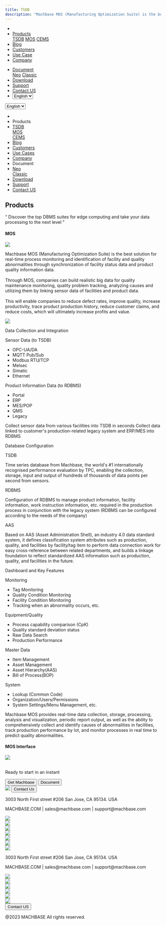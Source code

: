 ```yaml
---
title: TSDB
description: "Machbase MOS (Manufacturing Optimization Suite) is the best solution for real-time process monitoring and identification of facility and quality abnormalities through synchronization of facility status data and product quality information data."
---
```


<head>
  <link rel="stylesheet" type="text/css" href="../css/common.css" />
  <link rel="stylesheet" type="text/css" href="../css/style.css" />
</head>
<body>
  <nav>
    <div class="homepage-menu-wrap">
      <div class="menu-left">
        <ul class="menu-left-ul">
          <li class="menu-logo">
            <a href="/home"><img src="../img/logo_machbase.png" alt="" /></a>
          </li>
          <li class="menu-a products-menu-wrap" id="productsMenuWrap">
            <div>
              <a
                class="menu_active_border"
                id="menuActiveBorder"
                href="/home/tsdb"
                >Products</a
              >
              <div class="dropdown" id="dropdown">
                <a class="dropdown-link" href="/home/tsdb">TSDB</a>
                <a class="dropdown-link" href="/home/mos">MOS</a>
                <a
                  class="dropdown-link"
                  href="https://www.cems.ai/home-eng/"
                  target="_blank"
                  >CEMS</a
                >
              </div>
            </div>
          </li>
          <li class="menu-a"><a href="/home/blog">Blog</a></li>
          <li class="menu-a"><a href="/home/customers">Customers</a></li>
          <li class="menu-a"><a href="/home/usecase">Use Case</a></li>
          <li class="menu-a"><a href="/home/company">Company</a></li>
        </ul>
      </div>
      <div class="menu-right">
        <ul class="menu-right-ul">
          <li class="menu-a docs-menu-wrap" id="docsMenuWrap">
            <a href=""
              ><div>
                <a class="menu_active_border" id="menuActiveBorder" href=""
                  >Document</a
                >
                <div class="dropdown-docs" id="dropdownDocs">
                  <a class="dropdown-link" href="/neo">Neo</a>
                  <a class="dropdown-link" href="/dbms">Classic</a>
                </div>
              </div></a
            >
          </li>
          <li class="menu-a"><a href="/home/download">Download</a></li>
          <li class="menu-a">
            <a href="https://support.machbase.com/hc/en-us">Support</a>
          </li>
          <li class="menu-a"><a href="/home/contactus">Contact US</a></li>
          <li class="menu-a">
            <select id="languageSelector" onchange="changeLanguage()">
              <option value="en">English</option>
              <option value="kr">한국어</option>
            </select>
          </li>
        </ul>
      </div>
    </div>
  </nav>
  <nav class="tablet-menu-wrap">
    <a href="/kr/home"><img src="../img/logo_machbase.png" alt="" /></a>
    <div class="hamberger-right">
      <select id="languageSelector2" onchange="changeLanguage2()">
        <option value="en">English</option>
        <option value="kr">한국어</option>
      </select>
      <div class="tablet-menu-icon">
        <div class="tablet-bar"></div>
        <div class="tablet-bar"></div>
        <div class="tablet-bar"></div>
      </div>
    </div>
    <div class="tablet-menu">
      <ul>
        <div class="tablet-menu-title">
          <a class="tablet-logo" href="/home"
            ><img src="../img/logo_machbase.png" alt=""
          /></a>
        </div>
        <li></li>
        <li class="products-toggle">Products</li>
        <li>
          <div class="products-content">
            <div class="products-sub"><a href="/home/tsdb">TSDB</a></div>
            <div class="products-num"><a href="/home/mos">MOS</a></div>
            <div class="products-cems">
              <a href="https://www.cems.ai/home-eng/" target="_blank">CEMS</a>
            </div>
          </div>
        </li>
        <li><a href="/home/blog">Blog</a></li>
        <li><a href="/home/customers">Customers</a></li>
        <li><a href="/home/usecase">Use Cases</a></li>
        <li><a href="/home/company">Company</a></li>
        <li class="docs-toggle">Document</li>
        <li>
          <div class="docs-content">
            <div class="docs-sub"><a href="/neo" target="_blank">Neo</a></div>
            <div class="docs-num">
              <a href="/dbms" target="_blank">Classic</a>
            </div>
          </div>
        </li>
        <li><a href="/home/download">Download</a></li>
        <li><a href="https://support.machbase.com/hc/en-us">Support</a></li>
        <li><a href="/home/download">Contact US</a></li>
      </ul>
    </div>
  </nav>
  <section class="product_sction0 section0">
    <div>
      <h2 class="sub_page_title">Products</h2>
      <p class="sub_page_titletext">
        “ Discover the top DBMS suites for edge computing and take your data
        processing to the next level ”
      </p>
    </div>
  </section>
  <section class="section2 main_section2">
    <div>
      <h4 class="sub_title company-margin-top">MOS</h4>
      <div class="bar"><img src="../img/bar.png" /></div>
    </div>
    <div class="product-sub-titlebox">
      <div>
        <p class="product-sub-title-text">
          Machbase MOS (Manufacturing Optimization Suite) is the best solution
          for real-time process monitoring and identification of facility and
          quality abnormalities through synchronization of facility status data
          and product quality information data.
          <br /><br />
          Through MOS, companies can build realistic big data for quality
          maintenance monitoring, quality problem tracking, analyzing causes and
          utilizing them by linking sensor data of facilities and product data.
          <br /><br />
          This will enable companies to reduce defect rates, improve quality,
          increase productivity, trace product production history, reduce
          customer claims, and reduce costs, which will ultimately increase
          profits and value.
        </p>
      </div>
    </div>
  </section>
  <section class="neo_scroll_map_wrap">
    <div class="neo_scroll_map">
      <div ref="scrollLeft" class="mos_scroll_left">
        <div class="neo_scroll"><img src="../img/mos.png" /></div>
      </div>
      <div class="neo_scroll_right">
        <div class="neo_scorll_box_wrap">
          <div class="data_sub_wrap">
            <div class="classic_sub">
              <div class="scroll-title-wrap">
                <p>Data Collection and Integration</p>
              </div>
              <div class="scroll-sub-title-wrap">
                <p class="scroll-sub-title">Sensor Data (to TSDB)</p>
                <ul class="tech-margin-bottom">
                  <li>OPC-UA/DA</li>
                  <li>MQTT Pub/Sub</li>
                  <li>Modbus RTU/TCP</li>
                  <li>Melsec</li>
                  <li>Simatic</li>
                  <li>Ethernet</li>
                </ul>
                <p class="scroll-sub-title">
                  Product Information Data (to RDBMS)
                </p>
                <ul>
                  <li>Portal</li>
                  <li>ERP</li>
                  <li>MES/POP</li>
                  <li>QMS</li>
                  <li>Legacy</li>
                </ul>
                <div class="scroll-contents-wrap">
                  <p class="mos-scroll-content">
                    Collect sensor data from various facilities into TSDB in
                    seconds Collect data linked to customer's production-related
                    legacy system and ERP/MES into RDBMS
                  </p>
                </div>
              </div>
            </div>
          </div>
          <div ref="classicSubWrapRef" class="database_sub_wrap" id="scroll1">
            <div class="neo_sub">
              <div class="scroll-title-wrap">
                <p>Database Configuration</p>
              </div>
              <div class="scroll-sub-title-wrap">
                <p class="scroll-sub-title">TSDB</p>
                <p class="scroll-content">
                  Time series database from Machbase, the world's #1
                  internationally recognised performance evaluation by TPC,
                  enabling the collection, storage, input and output of hundreds
                  of thousands of data points per second from sensors.
                </p>
                <p class="scroll-sub-title">RDBMS</p>
                <p class="scroll-content">
                  Configuration of RDBMS to manage product information, facility
                  information, work instruction information, etc. required in
                  the production process in conjunction with the legacy system
                  (RDBMS can be configured according to the needs of the
                  company)
                </p>
                <p class="scroll-sub-title">AAS</p>
                <p class="scroll-content">
                  Based on AAS (Asset Administration Shell), an industry 4.0
                  data standard system, it defines classification system
                  attributes such as production, quality, and facilities by
                  facility/tag item to perform data connection work for easy
                  cross-reference between related departments, and builds a
                  linkage foundation to reflect standardized AAS information
                  such as production, quality, and facilities in the future.
                </p>
              </div>
            </div>
          </div>
          <div ref="neoSubWrapRef" class="feature_sub_wrap" id="scroll2">
            <div class="neo_use_sub product-link-bottom">
              <div class="scroll-title-wrap">
                <p>Dashboard and Key Features</p>
              </div>
              <div class="scroll-sub-title-wrap">
                <p class="scroll-sub-title">Monitoring</p>
                <ul>
                  <li>Tag Monitoring</li>
                  <li>Quality Condition Monitoring</li>
                  <li>Facility Condition Monitoring</li>
                  <li>Tracking when an abnormality occurs, etc.</li>
                </ul>
                <p class="scroll-sub-title">Equipment/Quality</p>
                <ul>
                  <li>Process capability comparison (CpK)</li>
                  <li>Quality standard deviation status</li>
                  <li>Raw Data Search</li>
                  <li>Production Performance</li>
                </ul>
                <p class="scroll-sub-title">Master Data</p>
                <ul>
                  <li>Item Management</li>
                  <li>Asset Management</li>
                  <li>Asset Hierarchy(AAS)</li>
                  <li>Bill of Process(BOP)</li>
                </ul>
                <p class="scroll-sub-title">System</p>
                <ul class="tech-margin-bottom">
                  <li>Lookup (Common Code)</li>
                  <li>Organization/Users/Permissions</li>
                  <li>System Settings/Menu Management, etc.</li>
                </ul>
                <!-- <p class="scroll-sub-title">Prediction/Analysis</p>
                                <ul>
                                    <li>Analysis and prediction using AI Module (Optional)</li>
                                </ul> -->
                <p class="scroll-content">
                  Machbase MOS provides real-time data collection, storage,
                  processing, analysis and visualization, periodic report
                  output, as well as the ability to comprehensively collect and
                  identify causes of abnormalities in facilities, track
                  production performance by lot, and monitor processes in real
                  time to predict quality abnormalities.
                </p>
              </div>
            </div>
          </div>
        </div>
      </div>
    </div>
  </section>
  <section>
    <h4 class="sub_title company-margin-top">MOS Interface</h4>
    <div class="bar"><img src="../img/bar.png" /></div>
    <div class="neo_interface_wrap">
      <img
        class="neo_interface tech-margin-bottom"
        src="../img/Mos-En.png"
        alt=""
      />
      <img class="neo_interface" src="../img/Kpi-En.png" alt="" />
    </div>
  </section>
  <section>
    <div class="next-navi_wrap">
      <div class="next-navi">
        <div class="next-navi-wrap">
          <div class="next-navi-text-wrap">
            <p class="next-navi-text">Ready to start in an instant</p>
          </div>
          <div class="next-navi-btn-wrap">
            <button
              onclick="location.href='/home/download'"
              class="next-navi-btn"
            >
              Get Machbase
            </button>
            <a target="_blank" href="https://neo.machbase.com/"
              ><button class="next-navi-btn">Document</button></a
            >
          </div>
        </div>
      </div>
    </div>
  </section>
</body>
<footer>
  <div class="footer_inner">
    <div class="footer-logo">
      <img class="footer-logo-img" src="../img/machbase-logo-w.png" />
      <a href="/home/contactus">
        <button class="contactus">Contact Us</button>
      </a>
    </div>
    <div>
      <p class="footertext">
        3003 North First street #206 San Jose, CA 95134. USA
      </p>
    </div>
    <div class="footer_box">
      <div class="footer_text">
        <p>MACHBASE.COM | sales@machbase.com | support@machbase.com</p>
        <p class="footer_margin_top"></p>
      </div>
      <div class="sns">
        <div>
          <a href="https://twitter.com/machbase" target="_blank"
            ><img class="sns-img" src="../img/twitter.png"
          /></a>
        </div>
        <div>
          <a href="https://github.com/machbase" target="_blank"
            ><img class="sns-img" src="../img/github.png"
          /></a>
        </div>
        <div>
          <a href="https://www.linkedin.com/company/machbase" target="_blank"
            ><img class="sns-img" src="../img/linkedin.png"
          /></a>
        </div>
        <div>
          <a href="https://www.facebook.com/MACHBASE/" target="_blank"
            ><img class="sns-img" src="../img/facebook.png"
          /></a>
        </div>
        <div>
          <a href="https://www.slideshare.net/machbase" target="_blank"
            ><img class="sns-img" src="../img/slideshare.png"
          /></a>
        </div>
        <div>
          <a href="https://medium.com/machbase" target="_blank"
            ><img class="sns-img" src="../img/medium.png"
          /></a>
        </div>
      </div>
    </div>
  </div>
  <div class="footer_tablet_inner">
    <div class="footer-logo">
      <img class="footer-logo-img" src="../img/machbase-logo-w.png" />
    </div>
    <div>
      <p class="footertext">
        3003 North First street #206 San Jose, CA 95134. USA
      </p>
    </div>
    <div class="footer_box">
      <div class="footer_text">
        <p>MACHBASE.COM | sales@machbase.com | support@machbase.com</p>
      </div>
      <div class="sns">
        <div>
          <a href="https://twitter.com/machbase" target="_blank"
            ><img class="sns-img" src="../img/twitter.png"
          /></a>
        </div>
        <div>
          <a href="https://github.com/machbase" target="_blank"
            ><img class="sns-img" src="../img/github.png"
          /></a>
        </div>
        <div>
          <a href="https://www.linkedin.com/company/machbase" target="_blank"
            ><img class="sns-img" src="../img/linkedin.png"
          /></a>
        </div>
        <div>
          <a href="https://www.facebook.com/MACHBASE/" target="_blank"
            ><img class="sns-img" src="../img/facebook.png"
          /></a>
        </div>
        <div>
          <a href="https://www.slideshare.net/machbase" target="_blank"
            ><img class="sns-img" src="../img/slideshare.png"
          /></a>
        </div>
        <div>
          <a href="https://medium.com/machbase" target="_blank"
            ><img class="sns-img" src="../img/medium.png"
          /></a>
        </div>
      </div>
      <a href="/home/contactus">
        <button class="contactus">Contact US</button>
      </a>
    </div>
  </div>
  <div class="machbase_right">
    <p>@2023 MACHBASE All rights reserved.</p>
  </div>
</footer>
<script>
  //drop down menu
  const productsMenuWrap = document.getElementById("productsMenuWrap");
  const docsMenuWrap = document.getElementById("docsMenuWrap");
  const dropdown = document.getElementById("dropdown");
  dropdown.style.display = "none";
  productsMenuWrap.addEventListener("mouseover", function () {
    dropdown.style.display = "block";
  });
  productsMenuWrap.addEventListener("mouseout", function () {
    dropdown.style.display = "none";
  });
  docsMenuWrap.addEventListener("mouseover", function () {
    dropdownDocs.style.display = "block";
  });
  docsMenuWrap.addEventListener("mouseout", function () {
    dropdownDocs.style.display = "none";
  });
  //tablet menu
  const menuIcon = document.querySelector(".tablet-menu-icon");
  const tabletMenu = document.querySelector(".tablet-menu");
  const productsToggle = document.querySelector(".products-toggle");
  const productsSub = document.querySelector(".products-sub");
  const productsNum = document.querySelector(".products-num");
  const productsCems = document.querySelector(".products-cems");
  const docsToggle = document.querySelector(".docs-toggle");
  const docsSub = document.querySelector(".docs-sub");
  const docsNum = document.querySelector(".docs-num");
  menuIcon.addEventListener("click", () => {
    tabletMenu.classList.toggle("show");
    menuIcon.classList.toggle("is-active");
  });
  productsToggle.addEventListener("click", () => {
    productsSub.classList.toggle("show");
    productsNum.classList.toggle("show");
    productsCems.classList.toggle("show");
  });
  docsToggle.addEventListener("click", () => {
    docsSub.classList.toggle("show");
    docsNum.classList.toggle("show");
  });
  //change lang
  let language;
  let storageData = sessionStorage.getItem("lang");
  if (storageData) {
    language = storageData;
  } else {
    var userLang = navigator.language || navigator.userLanguage;
    if (userLang !== "ko") {
      sessionStorage.setItem("lang", userLang);
      language = "en";
    } else {
      sessionStorage.setItem("lang", "ko");
      language = "kr";
      location.href = location.origin + "/kr" + location.pathname;
    }
  }
  function changeLanguage() {
    var languageSelector = document.getElementById("languageSelector");
    var selectedLanguage = languageSelector.value;
    if (selectedLanguage === "kr") {
      location.href = location.origin + "/kr" + location.pathname;
    }
  }
  function changeLanguage2() {
    var languageSelector = document.getElementById("languageSelector2");
    var selectedLanguage = languageSelector.value;
    if (selectedLanguage === "kr") {
      location.href = location.origin + "/kr" + location.pathname;
    }
  }
  window.addEventListener("load", function () {
    var elementsWithDarkClass = document.querySelectorAll(".dark");
    for (var i = 0; i < elementsWithDarkClass.length; i++) {
      elementsWithDarkClass[i].classList.remove("dark");
    }
    var elementsWithColorScheme = document.querySelectorAll(
      "[style*='color-scheme: dark;']"
    );
    for (var i = 0; i < elementsWithColorScheme.length; i++) {
      elementsWithColorScheme[i].removeAttribute("style");
    }
  });
</script>

